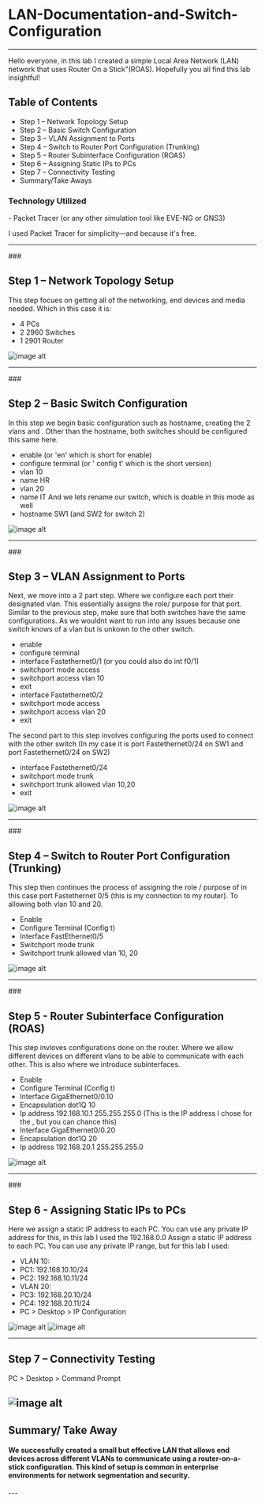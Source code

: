 <h1> LAN-Documentation-and-Switch-Configuration </h1>


---
Hello everyone, in this lab I created a simple Local Area Network (LAN) network that uses Router On a Stick"(ROAS). Hopefully you all find this lab insightful!

<h2>Table of Contents</h2> 

- Step 1 – Network Topology Setup
- Step 2 – Basic Switch Configuration
- Step 3 – VLAN Assignment to Ports
- Step 4 – Switch to Router Port Configuration (Trunking)
- Step 5 – Router Subinterface Configuration (ROAS)
- Step 6 – Assigning Static IPs to PCs
- Step 7 – Connectivity Testing
- Summary/Take Aways


<h3>Technology Utilized</h3>
- Packet Tracer (or any other simulation tool like EVE-NG or GNS3)

I used Packet Tracer for simplicity—and because it's free.

---
###<h2>Step 1 – Network Topology Setup</h2>
This step focues on getting all of the networking, end devices and media needed.
Which in this case it is:
- 4 PCs
- 2 2960 Switches
- 1 2901 Router


![image alt](https://github.com/GerardoSierra-IT/LAN-Documentation-and-Switch-Configuration/blob/8570563d5ebda850c463f4b8ef4514a0a9276d47/LAN%20before%20it%20was%20all%20up.jpg)

---
###<h2>Step 2 – Basic Switch Configuration</h2>
In this step  we begin basic configuration such as hostname, creating the 2 vlans and . Other than the hostname, both switches should be configured this same here.
- enable (or 'en' which is short for enable) 
- configure terminal (or ' config t' which is the short version)
- vlan 10
- name HR
- vlan 20
- name IT
And we lets rename our switch, which is doable in this mode as well
- hostname SW1 (and SW2 for switch 2)


![image alt](https://github.com/GerardoSierra-IT/LAN-Documentation-and-Switch-Configuration/blob/501f17ffe725f18158f2ccfe4bbb135abcf0894b/Switch%20configurations.jpg)

---
###<h2>Step 3 – VLAN Assignment to Ports</h2>
Next, we move into a 2 part step. Where we configure each port their designated vlan. This essentially assigns the role/ purpose for that port. Similar to the previous step, make sure that both switches have the same configurations. As we wouldnt want to run into any issues because one switch knows of a vlan but is unkown to the other switch.
- enable
- configure terminal
- interface Fastethernet0/1 (or you could also do int f0/1)
- switchport mode access
- switchport access vlan 10
- exit
- interface Fastethernet0/2
- switchport mode access
- switchport access vlan 20
- exit

The second part to this step involves configuring the ports used to connect with the other switch (In my case it is port Fastethernet0/24 on SW1 and port Fastethernet0/24 on SW2)
- interface Fastethernet0/24
- switchport mode trunk
- switchport trunk allowed vlan 10,20
- exit



![image alt](https://github.com/GerardoSierra-IT/LAN-Documentation-and-Switch-Configuration/blob/b5685843d71be0b0bf13e8a3eae384267d1b9fac/trunk%20configurations.jpg)


---
###<h2>Step 4 – Switch to Router Port Configuration (Trunking)</h2>
This step then continues the process of assigning the role / purpose of in this case port Fastethernet 0/5 (this is my connection to my router). To allowing both vlan 10 and 20.
- Enable
- Configure Terminal (Config t)
- Interface FastEthernet0/5
- Switchport mode trunk
- Switchport trunk allowed vlan 10, 20

![image alt](https://github.com/GerardoSierra-IT/LAN-Documentation-and-Switch-Configuration/blob/b5685843d71be0b0bf13e8a3eae384267d1b9fac/forgotten%20configurations%20for%20SW1.jpg)


---
###<h2>Step 5 - Router Subinterface Configuration (ROAS)</h2>
This step invloves configurations done on the router. Where we allow different devices on different vlans to be able to communicate with each other. This is also where we introduce subinterfaces.
- Enable
- Configure Terminal (Config t)
- Interface GigaEthernet0/0.10
- Encapsulation dot1Q 10
- Ip address 192.168.10.1 255.255.255.0 (This is the IP address I chose for the , but you can chance this)
- Interface GigaEthernet0/0.20
- Encapsulation dot1Q 20
- Ip address 192.168.20.1 255.255.255.0

![image alt](https://github.com/GerardoSierra-IT/LAN-Documentation-and-Switch-Configuration/blob/b5685843d71be0b0bf13e8a3eae384267d1b9fac/router%20configurations.jpg)

---
###<h2>Step 6 - Assigning Static IPs to PCs</h2>
Here we assign a static IP address to each PC. You can use any private IP address for this, in this lab I used the 192.168.0.0
Assign a static IP address to each PC. You can use any private IP range, but for this lab I used:

- VLAN 10:
- PC1: 192.168.10.10/24
- PC2: 192.168.10.11/24
- VLAN 20:
- PC3: 192.168.20.10/24
- PC4: 192.168.20.11/24
- PC > Desktop > IP Configuration


![image alt](https://github.com/GerardoSierra-IT/LAN-Documentation-and-Switch-Configuration/blob/fb53b3a2e7982a11b747ddfeb447bcd106765953/pc%20step1.jpg)
![image alt](https://github.com/GerardoSierra-IT/LAN-Documentation-and-Switch-Configuration/blob/fb53b3a2e7982a11b747ddfeb447bcd106765953/pc%20step%202.jpg)

---
<h2>Step 7 – Connectivity Testing</h2>

PC > Desktop > Command Prompt

![image alt](https://github.com/GerardoSierra-IT/LAN-Documentation-and-Switch-Configuration/blob/29fca487f205bdb180c38c64fc1acacf449fe23f/successful%20pings.jpg)
---



<h2> Summary/ Take Away </h2>

<h4>We successfully created a small but effective LAN that allows end devices across different VLANs to communicate using a router-on-a-stick configuration. This kind of setup is common in enterprise environments for network segmentation and security. </h4> 
---
